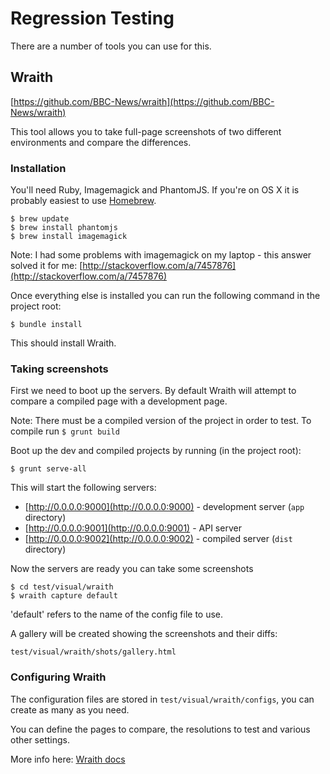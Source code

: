 # Regression Testing

There are a number of tools you can use for this.

## Wraith

[https://github.com/BBC-News/wraith](https://github.com/BBC-News/wraith)

This tool allows you to take full-page screenshots of two different environments and compare the differences.

### Installation

You'll need Ruby, Imagemagick and PhantomJS. If you're on OS X it is probably easiest to use [Homebrew](http://brew.sh/).

    $ brew update
    $ brew install phantomjs
    $ brew install imagemagick

Note: I had some problems with imagemagick on my laptop - this answer solved it for me: [http://stackoverflow.com/a/7457876](http://stackoverflow.com/a/7457876)

Once everything else is installed you can run the following command in the project root:

    $ bundle install

This should install Wraith.

### Taking screenshots

First we need to boot up the servers. By default Wraith will attempt to compare a compiled page with a development page.

Note: There must be a compiled version of the project in order to test. To compile run `$ grunt build`

Boot up the dev and compiled projects by running (in the project root):

    $ grunt serve-all

This will start the following servers:

 - [http://0.0.0.0:9000](http://0.0.0.0:9000) - development server (`app` directory)
 - [http://0.0.0.0:9001](http://0.0.0.0:9001) - API server
 - [http://0.0.0.0:9002](http://0.0.0.0:9002) - compiled server (`dist` directory)

Now the servers are ready you can take some screenshots

    $ cd test/visual/wraith
    $ wraith capture default

'default' refers to the name of the config file to use.

A gallery will be created showing the screenshots and their diffs:

    test/visual/wraith/shots/gallery.html

### Configuring Wraith

The configuration files are stored in `test/visual/wraith/configs`, you can create as many as you need. 

You can define the pages to compare, the resolutions to test and various other settings.

More info here: [Wraith docs](http://bbc-news.github.io/wraith/index.html)